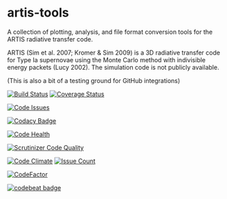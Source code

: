 # artis-tools

A collection of plotting, analysis, and file format conversion tools for the ARTIS radiative transfer code.

ARTIS (Sim et al. 2007; Kromer & Sim 2009) is a 3D radiative transfer code for Type Ia supernovae using the Monte Carlo method with indivisible energy packets (Lucy 2002). The simulation code is not publicly available.

(This is also a bit of a testing ground for GitHub integrations)

[![Build Status](https://travis-ci.org/lukeshingles/artistools.svg?branch=master)](https://travis-ci.org/lukeshingles/artistools)
[![Coverage Status](https://coveralls.io/repos/github/lukeshingles/artistools/badge.svg?branch=master)](https://coveralls.io/github/lukeshingles/artistools?branch=master)

[![Code Issues](https://www.quantifiedcode.com/api/v1/project/be02174519b14c45bcd765b468be6ee4/badge.svg)](https://www.quantifiedcode.com/app/project/be02174519b14c45bcd765b468be6ee4)

[![Codacy Badge](https://api.codacy.com/project/badge/Grade/0f734c97b7fa4a75bbfbec2bba06686a)](https://www.codacy.com/app/luke-shingles/artistools?utm_source=github.com&amp;utm_medium=referral&amp;utm_content=lukeshingles/artistools&amp;utm_campaign=Badge_Grade)

[![Code Health](https://landscape.io/github/lukeshingles/artistools/master/landscape.svg?style=flat)](https://landscape.io/github/lukeshingles/artistools/master)

[![Scrutinizer Code Quality](https://scrutinizer-ci.com/g/lukeshingles/artistools/badges/quality-score.png?b=master)](https://scrutinizer-ci.com/g/lukeshingles/artistools/?branch=master)

[![Code Climate](https://codeclimate.com/github/lukeshingles/artistools/badges/gpa.svg)](https://codeclimate.com/github/lukeshingles/artistools) [![Issue Count](https://codeclimate.com/github/lukeshingles/artistools/badges/issue_count.svg)](https://codeclimate.com/github/lukeshingles/artistools)

[![CodeFactor](https://www.codefactor.io/repository/github/lukeshingles/artistools/badge)](https://www.codefactor.io/repository/github/lukeshingles/artistools)

[![codebeat badge](https://codebeat.co/badges/ace84544-8781-4e3f-b86b-b21fb3f9fc87)](https://codebeat.co/projects/github-com-lukeshingles-artistools-master)

